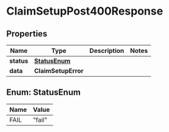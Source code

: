 

# ClaimSetupPost400Response


## Properties

| Name | Type | Description | Notes |
|------------ | ------------- | ------------- | -------------|
|**status** | [**StatusEnum**](#StatusEnum) |  |  |
|**data** | **ClaimSetupError** |  |  |



## Enum: StatusEnum

| Name | Value |
|---- | -----|
| FAIL | &quot;fail&quot; |



